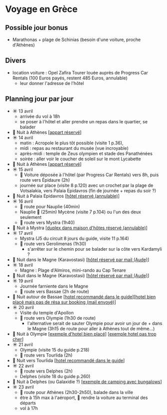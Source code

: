 # Voyage en Grèce

## Possible jour bonus

* Marathonas + plage de Schinias (besoin d'une voiture, proche d'Athènes)

## Divers

* location voiture : Opel Zafira Tourer louée auprès de Progress Car Rentals (100 Euros payés, restent 485 Euros, annulable)
  * leur donner l'adresse de l'hôtel

## Planning jour par jour 

* ☀️ 13 avril
    * arrivée du vol à 18h
    * se poser à l'hôtel et aller prendre un repas dans le quartier, se balader
* 🌃 Nuit à Athènes [[appart réservé](https://www.booking.com/hotel/gr/hestia-ippokratous-35.fr.html)]
* ☀️ 14 avril
    * matin : Acropole le plus tôt possible (visite 1 p.36), 
    * midi : repas au restaurant du musée (vue incroyable)
    * après-midi : temple de Zeus olympien et stade des Panathénées
    * soirée : aller voir le coucher de soleil sur le mont Lycabette
* 🌃 Nuit à Athènes [[appart réservé](https://www.booking.com/hotel/gr/hestia-ippokratous-35.fr.html)]
* ☀️ 15 avril
    * 🚗 Voiture déposée à l'hôtel (par Progress Car Rentals) vers 8h, puis route vers Épidaure (2h)
    * journée sur place (visite 8 p.120) avec un crochet par la plage de Votsalakia, vers Palaia Epidavros (fin de journée + repas du soir ?)
* 🌃 Nuit à Palaia Epidavros [[hôtel réservé (annulable)](https://www.booking.com/hotel/gr/epidavros-seascape.fr.html)]
* ☀️ 16 avril
    * 🚗 route pour Nauplie (40min)
    * Nauplie 🚗 (25min) Mycène (visite 7 p.104) ou l'un des deux seulement
    * 🚗 route vers Mystra (1h40)
* 🌃 Nuit à Mystra [[duplex dans maison d'hôtes réservé (annulable)](https://www.booking.com/hotel/gr/arxontiko-taygeti.fr.html)]
* ☀️ 17 avril
    * Mystra (J5 du circuit 8 jours du guide, visite 11 p.164)
    * 🚗 route vers Gerolimenas (1h30)
      * s'arrêter sur le chemin pour se balader sur la côte vers Kardamyli ? 
* 🌃 Nuit dans le Magne (Karavostasi) [[hôtel réservé par mail (Aude)](https://www.booking.com/hotel/gr/elixerion-elixirion.fr.html)]
* ☀️ 18 avril
    * Magne : Plage d'Almiros, mini-rando au Cap Tenare
* 🌃 Nuit dans le Magne (Karavostasi) [[hôtel réservé par mail (Aude)](https://www.booking.com/hotel/gr/elixerion-elixirion.fr.html)]
* ☀️ 19 avril
    * Journée farniente dans le Magne
    * 🚗 route vers Bassae (2h de route)
* 🌃 Nuit autour de Bassae [[hotel recommandé dans le guide](https://abeliona-retreat.com/fr/)][[hotel bien placé mais pas de résa sur booking (mail envoyé)](https://www.booking.com/hotel/gr/archontiko-andritsena.fr.html#map_closed)]
* ☀️ 20 avril
    * Visite du temple d'Apollon
    * 🚗 route vers Olympie (1h30 de route)
      * l'alternative serait de sauter Olympie pour avoir un jour de + dans le Magne (3h15 de route pour aller à Athènes tout de même...)
* 🌃 Nuit à Olympie [[exemple d'hotel bien placé](https://www.booking.com/hotel/gr/europahotel.fr.html)] [[exemple hotel pas trop cher](https://www.booking.com/hotel/gr/bacchus.fr.html?aid=304142&label=gen173rf-1FCAsoXEILZXVyb3BhaG90ZWxIDVgDaE2IAQGYAQ24AQfIAQ3YAQHoAQH4AQKIAgGiAgpnaXRodWIuY29tqAIDuALZkrmRBsACAdICJDcwNDgzMjIyLWMwOTEtNDA5Ny1iM2Y1LWY5NmQ0MjYxY2IwMNgCBeACAQ&sid=453d0b941566989da192fcc3796a6f63&age=12&all_sr_blocks=19001005_224275504_0_1_0&checkin=2022-04-19&checkout=2022-04-20&dest_id=-814535&dest_type=city&dist=0&group_adults=2&group_children=1&hapos=3&highlighted_blocks=19001005_224275504_0_1_0&hpos=3&matching_block_id=19001005_224275504_0_1_0&no_rooms=2&req_adults=2&req_age=12&req_children=1&room1=A&room2=A%2C12&sb_price_type=total&sr_order=popularity&sr_pri_blocks=19001005_224275504_0_1_0__12450&srepoch=1647200620&srpvid=d13c8ab5ac3701d5&type=total&ucfs=1&activeTab=main)]
* ☀️ 21 avril
    * Olympie (visite 15 du guide p.218)
    * 🚗 route vers Tourlida (2h)
* 🌃 Nuit vers Tourlida [[hotel recommandé dans le guide](https://www.booking.com/hotel/gr/socrates-organic-village-wild-ollive.fr.html)]
* ☀️ 22 avril
    * 🚗 route vers Delphes (2h)
    * Delphes (visite 18 du guide p.260)
* 🌃 Nuit à Delphes (ou Galaxidie ?)  [[exemple de camping avec bungalows](https://apolloncamping.gr/fr/)]
* ☀️ 23 avril
    * 🚗 route pour Athènes (2h30-2h50), balade dans la ville
    * être à 15h max à l'aéroport, 🚗 rendre la voiture au terminal des départs
    * vol à 17h
